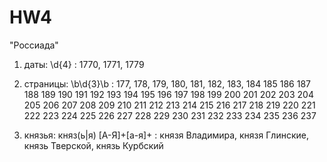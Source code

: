 # HW4
"Россиада"

1. даты: \d{4} : 1770, 1771, 1779

2. страницы: \b\d{3}\b : 177, 178, 179, 180, 181, 182, 183, 184
185
186
187
188
189
190
191
192
193
194
195
196
197
198
199
200
201
202
203
204
205
206
207
208
209
210
211
212
213
214
215
216
217
218
219
220
221
222
223
224
225
226
227
228
229
230
231
232
233
234
235
236
237

3. князья: княз(ь|я) [А-Я]+[а-я]+ : князя Владимира, князя Глинские, князь Тверской, князь Курбский

